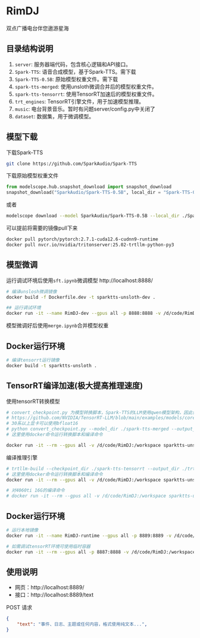 # RimDJ
双点广播电台伴您遨游星海

## 目录结构说明
1. `server`: 服务器端代码，包含核心逻辑和API接口。
2. `Spark-TTS`: 语音合成模型，基于Spark-TTS。需下载
3. `Spark-TTS-0.5B`: 原始模型权重文件。需下载
4. `spark-tts-merged`: 使用unsloth微调合并后的模型权重文件。
5. `spark-tts-tensorrt`: 使用TensorRT加速后的模型权重文件。
6. `trt_engines`: TensorRT引擎文件，用于加速模型推理。
7. `music`: 电台背景音乐。暂时有问题server/config.py中关闭了
8. `dataset`: 数据集，用于微调模型。


## 模型下载

下载Spark-TTS
```bash
git clone https://github.com/SparkAudio/Spark-TTS
```

下载原始模型权重文件
```python
from modelscope.hub.snapshot_download import snapshot_download
snapshot_download("SparkAudio/Spark-TTS-0.5B", local_dir = "Spark-TTS-0.5B")
```
或者
```bash
modelscope download --model SparkAudio/Spark-TTS-0.5B --local_dir ./Spark-TTS-0.5B
```

可以提前将需要的镜像pull下来
```bash
docker pull pytorch/pytorch:2.7.1-cuda12.6-cudnn9-runtime
docker pull nvcr.io/nvidia/tritonserver:25.02-trtllm-python-py3
```

## 模型微调
运行调试环境后使用`sft.ipynb`微调模型
http://localhost:8888/
```bash
# 编译unslosh微调镜像
docker build -f Dockerfile.dev -t sparktts-unsloth-dev .

## 运行调试环境
docker run -it --name RimDJ-dev --gpus all -p 8888:8888 -v /d/code/RimDJ:/workspace sparktts-unsloth-dev
```

模型微调好后使用`merge.ipynb`合并模型权重

## Docker运行环境
```bash
# 编译tensorrt运行镜像
docker build -t sparktts-unsloth .
```

## TensorRT编译加速(极大提高推理速度)

使用tensorRT转换模型
```bash
# convert_checkpoint.py 为模型转换脚本，Spark-TTS的LLM使用qwen模型架构，因此使用qwen的convert_checkpoint.py
# https://github.com/NVIDIA/TensorRT-LLM/blob/main/examples/models/core/qwen/convert_checkpoint.py
# 30系以上显卡可以使用bfloat16
# python convert_checkpoint.py --model_dir ./spark-tts-merged --output_dir ./spark-tts-tensorrt --dtype bfloat16
# 这里使用docker命令运行转换脚本和编译命令

docker run -it --rm --gpus all -v /d/code/RimDJ:/workspace sparktts-unsloth python convert_checkpoint.py --model_dir ./spark-tts-merged --output_dir ./spark-tts-tensorrt --dtype bfloat16
```

编译推理引擎
```bash
# trtllm-build --checkpoint_dir ./spark-tts-tensorrt --output_dir ./trt_engines/spark-tts-tensorrt/bf16/1-gpu --gemm_plugin bfloat16
# 这里使用docker命令运行转换脚本和编译命令
docker run -it --rm --gpus all -v /d/code/RimDJ:/workspace sparktts-unsloth trtllm-build --checkpoint_dir ./spark-tts-tensorrt --output_dir ./trt_engines/spark-tts-tensorrt/bf16/1-gpu --gemm_plugin bfloat16

# 对4060ti 16G的编译命令
# docker run -it --rm --gpus all -v /d/code/RimDJ:/workspace sparktts-unsloth trtllm-build --checkpoint_dir ./spark-tts-tensorrt --output_dir ./trt_engines/spark-tts-tensorrt/bf16/1-gpu --gemm_plugin bfloat16 --max_input_len=1024 --max_seq_len=4096 --max_batch_size=1
```

## Docker运行环境
```bash
# 运行本地镜像
docker run -it --name RimDJ-runtime --gpus all -p 8889:8889 -v /d/code/RimDJ:/workspace sparktts-unsloth python server/server.py

# 如需调试tensorRT环境可使用临时容器
docker run -it --rm --gpus all -p 8887:8888 -v /d/code/RimDJ:/workspace sparktts-unsloth
```

## 使用说明
- 网页：http://localhost:8889/
- 接口：http://localhost:8889/text

POST 请求
```json
{
    "text": "事件、日志、主题或任何内容，格式使用纯文本...",
}
```